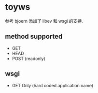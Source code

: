 # toyws
参考 bjoern 添加了 libev 和 wsgi 的支持.

## method supported
* GET
* HEAD
* POST (readonly)

## wsgi
* GET Only (hard coded application name)

